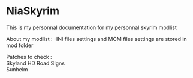 # NiaSkyrim
This is my personnal documentation for my personnal skyrim modlist

About my modlist :
-INI files settings and MCM files settings are stored in mod folder

Patches to check :  
Skyland HD Road SIgns  
Sunhelm
